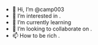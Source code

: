 - 👋 Hi, I’m @camp003 
- 👀 I’m interested in .
- 🌱 I’m currently learning 
- 💞️ I’m looking to collaborate on .
- 📫 How to be rich .

<!---
camp003/camp003 is a ✨ special ✨ repository because its `README.md` (this file) appears on your GitHub profile.
You can click the Preview link to take a look at your changes.
--->

